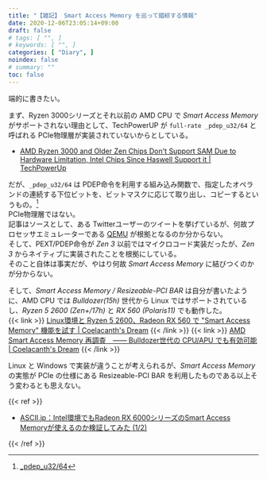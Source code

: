 ```yaml
---
title: "【雑記】 Smart Access Memory を巡って錯綜する情報"
date: 2020-12-06T23:05:14+09:00
draft: false
# tags: [ "", ]
# keywords: [ "", ]
categories: [ "Diary", ]
noindex: false
# summary: ""
toc: false
---
```


端的に書きたい。  

まず、Ryzen 3000シリーズとそれ以前の AMD CPU で *Smart Access Memory* がサポートされない理由として、TechPowerUP が `full-rate _pdep_u32/64` と呼ばれる PCIe物理層が実装されていないからとしている。  

 * [AMD Ryzen 3000 and Older Zen Chips Don't Support SAM Due to Hardware Limitation, Intel Chips Since Haswell Support it | TechPowerUp](https://www.techpowerup.com/275565/amd-ryzen-3000-and-older-zen-chips-dont-support-sam-due-to-hardware-limitation-intel-chips-since-haswell-support-it)

だが、`_pdep_u32/64` は PDEP命令を利用する組み込み関数で、指定したオペランドの連続する下位ビットを、ビットマスクに応じて取り出し、コピーするというもの。[^pdep]  
PCIe物理層ではない。  
記事はソースとして、ある Twitterユーザーのツイートを挙げているが、何故プロセッサエミュレーターである [QEMU](https://github.com/qemu/qemu) が根拠となるのか分からない。  
そして、PEXT/PDEP命令が *Zen 3* 以前ではマイクロコード実装だったが、*Zen 3* からネイティブに実装されたことを根拠にしている。  
そのこと自体は事実だが、やはり何故 *Smart Access Memory* に結びつくのかが分からない。  

[^pdep]: [\_pdep_u32/64](https://www.xlsoft.com/jp/products/intel/compilers/manual/14/cpp/GUID-DA1F82C9-5C1C-46DD-9412-A887C30102A1.htm)

そして、*Smart Access Memory / Resizeable-PCI BAR* は自分が書いたように、AMD CPU では *Bulldozer(15h)* 世代から Linux ではサポートされているし、*Ryzen 5 2600 (Zen+/17h)* と *RX 560 (Polaris11)* でも動作した。  
{{< link >}} [Linux環境と Ryzen 5 2600、Radeon RX 560 で "Smart Access Memory" 機能を試す | Coelacanth's Dream](/posts/2020/11/05/linux-amd-smart-access-memory/) {{< /link >}}
{{< link >}} [AMD Smart Access Memory 再調査　―― Bulldozer世代の CPU/APU でも有効可能 | Coelacanth's Dream](/posts/2020/12/05/amd-sam-fact/) {{< /link >}}

Linux と Windows で実装が違うことが考えられるが、*Smart Access Memory* の実態が PCIe の仕様にある Resizeable-PCI BAR を利用したものである以上そう変わるとも思えない。  

{{< ref >}}

 * [ASCII.jp：Intel環境でもRadeon RX 6000シリーズのSmart Access Memoryが使えるのか検証してみた (1/2)](https://ascii.jp/elem/000/004/036/4036051/)

{{< /ref >}}
